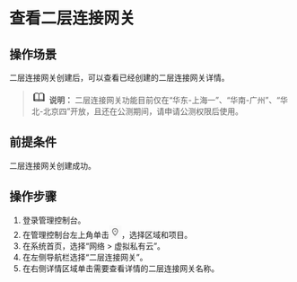 # 查看二层连接网关<a name="vpc_l2cg_0003"></a>

## 操作场景<a name="section117705283716"></a>

二层连接网关创建后，可以查看已经创建的二层连接网关详情。

>![](public_sys-resources/icon-note.gif) **说明：** 
>二层连接网关功能目前仅在“华东-上海一”、“华南-广州”、“华北-北京四”开放，且还在公测期间，请申请公测权限后使用。

## 前提条件<a name="section04536567375"></a>

二层连接网关创建成功。

## 操作步骤<a name="section187701608384"></a>

1.  登录管理控制台。
2.  在管理控制台左上角单击![](figures/icon-region.png)，选择区域和项目。
3.  在系统首页，选择“网络 \> 虚拟私有云”。
4.  在左侧导航栏选择“二层连接网关”。
5.  在右侧详情区域单击需要查看详情的二层连接网关名称。


